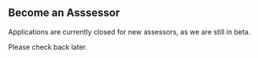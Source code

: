 ## Become an Asssessor

Applications are currently closed for new assessors, as we are still in beta. 

Please check back later. 
